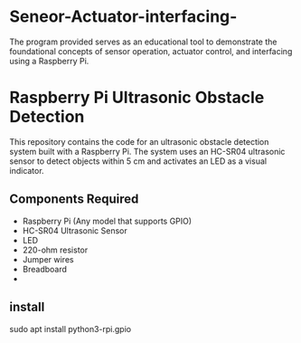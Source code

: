 # Seneor-Actuator-interfacing-
 The program provided serves as an educational tool to demonstrate the foundational concepts of sensor operation, actuator control, and interfacing using a Raspberry Pi. 

# Raspberry Pi Ultrasonic Obstacle Detection

This repository contains the code for an ultrasonic obstacle detection system built with a Raspberry Pi. The system uses an HC-SR04 ultrasonic sensor to detect objects within 5 cm and activates an LED as a visual indicator.

## Components Required
- Raspberry Pi (Any model that supports GPIO)
- HC-SR04 Ultrasonic Sensor
- LED
- 220-ohm resistor
- Jumper wires
- Breadboard
- 
## install
sudo apt install python3-rpi.gpio




